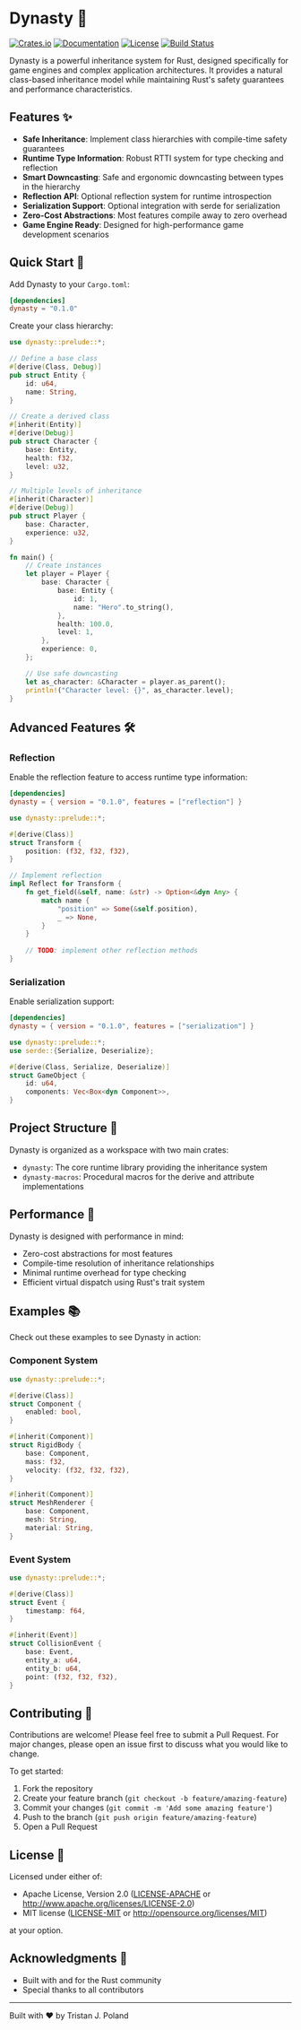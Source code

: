 # Dynasty 🏰

[![Crates.io](https://img.shields.io/crates/v/dynasty-rs.svg)](https://crates.io/crates/dynasty-rs)
[![Documentation](https://docs.rs/dynasty/badge.svg)](https://docs.rs/dynasty)
[![License](https://img.shields.io/badge/license-MIT%2FApache--2.0-blue.svg)](README.md#license)
[![Build Status](https://github.com/tristanpoland/dynasty/workflows/CI/badge.svg)](https://github.com/tristanpoland/dynasty/actions)

Dynasty is a powerful inheritance system for Rust, designed specifically for game engines and complex application architectures. It provides a natural class-based inheritance model while maintaining Rust's safety guarantees and performance characteristics.

## Features ✨

- **Safe Inheritance**: Implement class hierarchies with compile-time safety guarantees
- **Runtime Type Information**: Robust RTTI system for type checking and reflection
- **Smart Downcasting**: Safe and ergonomic downcasting between types in the hierarchy
- **Reflection API**: Optional reflection system for runtime introspection
- **Serialization Support**: Optional integration with serde for serialization
- **Zero-Cost Abstractions**: Most features compile away to zero overhead
- **Game Engine Ready**: Designed for high-performance game development scenarios

## Quick Start 🚀

Add Dynasty to your `Cargo.toml`:

```toml
[dependencies]
dynasty = "0.1.0"
```

Create your class hierarchy:

```rust
use dynasty::prelude::*;

// Define a base class
#[derive(Class, Debug)]
pub struct Entity {
    id: u64,
    name: String,
}

// Create a derived class
#[inherit(Entity)]
#[derive(Debug)]
pub struct Character {
    base: Entity,
    health: f32,
    level: u32,
}

// Multiple levels of inheritance
#[inherit(Character)]
#[derive(Debug)]
pub struct Player {
    base: Character,
    experience: u32,
}

fn main() {
    // Create instances
    let player = Player {
        base: Character {
            base: Entity {
                id: 1,
                name: "Hero".to_string(),
            },
            health: 100.0,
            level: 1,
        },
        experience: 0,
    };

    // Use safe downcasting
    let as_character: &Character = player.as_parent();
    println!("Character level: {}", as_character.level);
}
```

## Advanced Features 🛠️

### Reflection

Enable the reflection feature to access runtime type information:

```toml
[dependencies]
dynasty = { version = "0.1.0", features = ["reflection"] }
```

```rust
use dynasty::prelude::*;

#[derive(Class)]
struct Transform {
    position: (f32, f32, f32),
}

// Implement reflection
impl Reflect for Transform {
    fn get_field(&self, name: &str) -> Option<&dyn Any> {
        match name {
            "position" => Some(&self.position),
            _ => None,
        }
    }
    
    // TODO: implement other reflection methods
}
```

### Serialization

Enable serialization support:

```toml
[dependencies]
dynasty = { version = "0.1.0", features = ["serialization"] }
```

```rust
use dynasty::prelude::*;
use serde::{Serialize, Deserialize};

#[derive(Class, Serialize, Deserialize)]
struct GameObject {
    id: u64,
    components: Vec<Box<dyn Component>>,
}
```

## Project Structure 📁

Dynasty is organized as a workspace with two main crates:

- `dynasty`: The core runtime library providing the inheritance system
- `dynasty-macros`: Procedural macros for the derive and attribute implementations

## Performance 🚄

Dynasty is designed with performance in mind:

- Zero-cost abstractions for most features
- Compile-time resolution of inheritance relationships
- Minimal runtime overhead for type checking
- Efficient virtual dispatch using Rust's trait system

## Examples 📚

Check out these examples to see Dynasty in action:

### Component System

```rust
use dynasty::prelude::*;

#[derive(Class)]
struct Component {
    enabled: bool,
}

#[inherit(Component)]
struct RigidBody {
    base: Component,
    mass: f32,
    velocity: (f32, f32, f32),
}

#[inherit(Component)]
struct MeshRenderer {
    base: Component,
    mesh: String,
    material: String,
}
```

### Event System

```rust
use dynasty::prelude::*;

#[derive(Class)]
struct Event {
    timestamp: f64,
}

#[inherit(Event)]
struct CollisionEvent {
    base: Event,
    entity_a: u64,
    entity_b: u64,
    point: (f32, f32, f32),
}
```

## Contributing 🤝

Contributions are welcome! Please feel free to submit a Pull Request. For major changes, please open an issue first to discuss what you would like to change.

To get started:

1. Fork the repository
2. Create your feature branch (`git checkout -b feature/amazing-feature`)
3. Commit your changes (`git commit -m 'Add some amazing feature'`)
4. Push to the branch (`git push origin feature/amazing-feature`)
5. Open a Pull Request

## License 📝

Licensed under either of:

 * Apache License, Version 2.0 ([LICENSE-APACHE](LICENSE-APACHE) or http://www.apache.org/licenses/LICENSE-2.0)
 * MIT license ([LICENSE-MIT](LICENSE-MIT) or http://opensource.org/licenses/MIT)

at your option.

## Acknowledgments 🙏

- Built with and for the Rust community
- Special thanks to all contributors

---

Built with ❤️ by Tristan J. Poland

